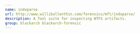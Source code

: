 ```yaml
---
name: indxparse
url: http://www.williballenthin.com/forensics/mft/indxparse/
description: A Tool suite for inspecting NTFS artifacts.
group: blackarch blackarch-forensic
---
```

